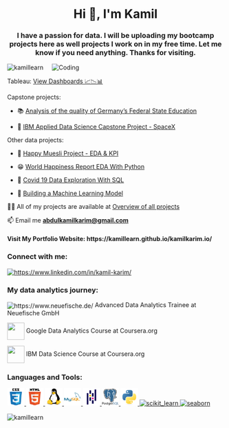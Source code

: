 <h1 align="center">Hi 👋, I'm Kamil</h1>
<h3 align="center">I have a passion for data. I will be uploading my bootcamp projects here as well projects I work on in my free time. Let me know if you need anything. Thanks for visiting.</h3>
<img align="right" alt="Coding" width="400" src="https://cdn.dribbble.com/users/20368/screenshots/4012238/data_scene.gif">

<p align="left"> <img src="https://komarev.com/ghpvc/?username=kamillearn&label=Profile%20views&color=0e75b6&style=flat" alt="kamillearn" /> </p>

Tableau:
[View Dashboards 📈📉📊](https://public.tableau.com/app/profile/kamil.karim)

Capstone projects:

- 📚 [Analysis of the quality of Germany’s Federal State Education](https://docs.google.com/presentation/d/1M8UKKSeODL92k5VHaXEQYb-z1ZA5qq3-F_5ZOd6cT8I/edit#slide=id.gc6f9e470d_0_0)

- 🚀 [IBM Applied Data Science Capstone Project - SpaceX](https://github.com/kamillearn/IBM-Applied-Data-Science-Capstone)

Other data projects:
- 🥣 [Happy Muesli Project - EDA & KPI](https://github.com/kamillearn/Happy-Muesli-Project)

- 😁 [World Happiness Report EDA With Python](https://github.com/kamillearn/World-Happiness-Report-2022-Data-Analysis-with-Python/blob/main/World%20Happiness%20Report%202022%20Data%20Analysis%20with%20Python.ipynb)

- 🦠 [Covid 19 Data Exploration With SQL](https://github.com/kamillearn/Covid19-Data-Exploratory)

- 🤖 [Building a Machine Learning Model](https://github.com/kamillearn/Building-a-Machine-Learning-Model-with-Python/blob/main/MLMP.ipynb)



👨‍💻 All of my projects are available at [Overview of all projects](https://github.com/kamillearn?tab=repositories)

📫 Email me **abdulkamilkarim@gmail.com**

<h4 align="left"> Visit My Portfolio Website: https://kamillearn.github.io/kamilkarim.io/ </h4>
<h3 align="left">Connect with me:</h3>
<p align="left">
<a href="https://www.linkedin.com/in/kamil-karim/" target="blank"><img align="center" src="https://raw.githubusercontent.com/rahuldkjain/github-profile-readme-generator/master/src/images/icons/Social/linked-in-alt.svg" alt="https://www.linkedin.com/in/kamil-karim/" height="30" width="40" /></a>
</p>

<h3 align="left"> My data analytics journey: </h3>
<p align="left"><img align="center" src="https://images.ctfassets.net/m8n66tuamygx/4hT1EuV1z7nnYGOBXOEWPz/006bf4419464bb53cffcaacb85f84199/metaimage.png" alt="https://www.neuefische.de/" height="30" width="40" /> Advanced Data Analytics Trainee at Neuefische GmbH </p>
<p align="left"><img align="center" src="https://upload.wikimedia.org/wikipedia/commons/thumb/5/53/Google_%22G%22_Logo.svg/1176px-Google_%22G%22_Logo.svg.png?20230305195327" height="40" width="40" /> Google Data Analytics Course at Coursera.org </p>
<p align="left"><img align="center" src="https://www.ibm.com/brand/experience-guides/developer/b1db1ae501d522a1a4b49613fe07c9f1/01_8-bar-positive.svg" height="40" width="40" /> IBM Data Science Course at Coursera.org </p>

<h3 align="left">Languages and Tools:</h3>
<p align="left"> <a href="https://www.w3schools.com/css/" target="_blank" rel="noreferrer"> <img src="https://raw.githubusercontent.com/devicons/devicon/master/icons/css3/css3-original-wordmark.svg" alt="css3" width="40" height="40"/> </a> <a href="https://www.w3.org/html/" target="_blank" rel="noreferrer"> <img src="https://raw.githubusercontent.com/devicons/devicon/master/icons/html5/html5-original-wordmark.svg" alt="html5" width="40" height="40"/> </a> <a href="https://www.linux.org/" target="_blank" rel="noreferrer"> <img src="https://raw.githubusercontent.com/devicons/devicon/master/icons/linux/linux-original.svg" alt="linux" width="40" height="40"/> </a> <a href="https://www.mysql.com/" target="_blank" rel="noreferrer"> <img src="https://raw.githubusercontent.com/devicons/devicon/master/icons/mysql/mysql-original-wordmark.svg" alt="mysql" width="40" height="40"/> </a> <a href="https://pandas.pydata.org/" target="_blank" rel="noreferrer"> <img src="https://raw.githubusercontent.com/devicons/devicon/2ae2a900d2f041da66e950e4d48052658d850630/icons/pandas/pandas-original.svg" alt="pandas" width="40" height="40"/> </a> <a href="https://www.postgresql.org" target="_blank" rel="noreferrer"> <img src="https://raw.githubusercontent.com/devicons/devicon/master/icons/postgresql/postgresql-original-wordmark.svg" alt="postgresql" width="40" height="40"/> </a> <a href="https://www.python.org" target="_blank" rel="noreferrer"> <img src="https://raw.githubusercontent.com/devicons/devicon/master/icons/python/python-original.svg" alt="python" width="40" height="40"/> </a> <a href="https://scikit-learn.org/" target="_blank" rel="noreferrer"> <img src="https://upload.wikimedia.org/wikipedia/commons/0/05/Scikit_learn_logo_small.svg" alt="scikit_learn" width="40" height="40"/> </a> <a href="https://seaborn.pydata.org/" target="_blank" rel="noreferrer"> <img src="https://seaborn.pydata.org/_images/logo-mark-lightbg.svg" alt="seaborn" width="40" height="40"/> </a> </p>

<p><img align="center" src="https://github-readme-stats.vercel.app/api/top-langs?username=kamillearn&show_icons=true&locale=en&layout=compact" alt="kamillearn" /></p>
